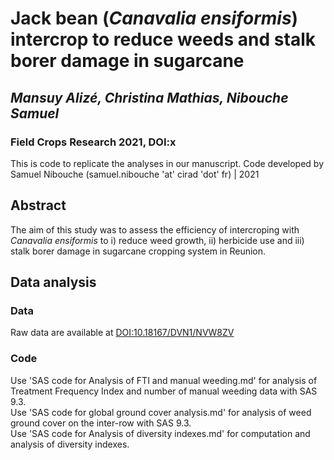 # Jack bean (_Canavalia ensiformis_) intercrop to reduce weeds and stalk borer damage in sugarcane
## ***Mansuy Alizé, Christina Mathias, Nibouche Samuel***

### Field Crops Research 2021, DOI:x

This is code to replicate the analyses in our manuscript.  Code developed by Samuel Nibouche (samuel.nibouche 'at' cirad 'dot' fr) | 2021

## Abstract

The aim of this study was to assess the efficiency of intercroping with *Canavalia ensiformis* to i) reduce weed growth, ii) herbicide use and iii) stalk borer damage in sugarcane cropping system in Reunion. 

## Data analysis
### Data
Raw data are available at [DOI:10.18167/DVN1/NVW8ZV](http://dx.doi.org/10.18167/DVN1/NVW8ZV)
### Code
Use 'SAS code for Analysis of FTI and manual weeding.md' for analysis of Treatment Frequency Index and number of manual weeding data with SAS 9.3.<br />
Use 'SAS code for global ground cover analysis.md' for analysis of weed ground cover on the inter-row with SAS 9.3.<br />
Use 'SAS code for Analysis of diversity indexes.md' for computation and analysis of diversity indexes.<br />
